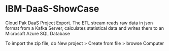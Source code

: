 # IBM-DaaS-ShowCase
 Cloud Pak DaaS Project Export. The ETL stream reads raw data in json format from a Kafka Server, calculates statistical data and writes them to an Microsoft Azure SQL Database
 
 To import the zip file, do New project > Create from file > browse Computer
